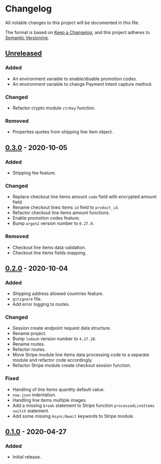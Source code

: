 # Changelog
All notable changes to this project will be documented in this file.

The format is based on [Keep a Changelog](https://keepachangelog.com/en/1.0.0/),
and this project adheres to [Semantic Versioning](https://semver.org/spec/v2.0.0.html).

## [Unreleased]
### Added
- An environment variable to enable/disable promotion codes.
- An environment variable to change Payment Intent capture method.

### Changed
- Refactor crypto module `ctrKey` function.

### Removed
- Properties quotes from shipping line item object.

## [0.3.0] - 2020-10-05
### Added
- Shipping fee feature.

### Changed
- Replace checkout line items amount `code` field with encrypted amount field.
- Rename checkout lines items `id` field to `product_id`.
- Refactor checkout line items amount functions.
- Enable promotion codes feature.
- Bump `argon2` version number to `0.27.0`.

### Removed
- Checkout line items data validation.
- Checkout line items fields mapping.

## [0.2.0] - 2020-10-04
### Added
- Shipping address allowed countries feature.
- `gitignore` file.
- Add error logging to routes.

### Changed
- Session create endpoint request data structure.
- Rename project.
- Bump `lodash` version number to `4.17.20`.
- Rename routes.
- Refactor routes.
- Move Stripe module line items data processing code to a separate module and refactor code accordingly.
- Refactor Stripe module create checkout session function.

### Fixed
- Handling of line items quantity default value.
- `now.json` indentation.
- Handling line items multiple images.
- Add a missing `break` statement to Stripe function `processedLineItems` `switch` statement.
- Add some missing `Async/Await` keywords to Stripe module.

## [0.1.0] - 2020-04-27
### Added
- Initial release.

[Unreleased]: https://github.com/my-jam-store/stripe-checkout-service/compare/0.2.0...HEAD
[0.3.0]: https://github.com/my-jam-store/stripe-checkout-service/compare/0.2.0...0.3.0
[0.2.0]: https://github.com/my-jam-store/stripe-checkout-service/compare/0.1.0...0.2.0
[0.1.0]: https://github.com/my-jam-store/stripe-checkout-service/releases/tag/0.1.0

